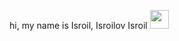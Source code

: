 hi, my name is Isroil, Isroilov Isroil <img src="https://media.giphy.com/media/hvRJCLzcasrR4ia7z/giphy.com" width="30px" >
